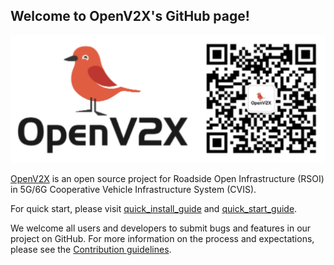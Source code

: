 ## Welcome to OpenV2X's GitHub page!

![](/profile/images/openv2x.svg)

[OpenV2X](https://openv2x.org) is an open source project for Roadside Open Infrastructure (RSOI) in 5G/6G Cooperative Vehicle Infrastructure System (CVIS).

For quick start, please visit [quick_install_guide](https://github.com/open-v2x/docs/blob/albany/src/v2x-1.0.126-quick-install.md) and [quick_start_guide](https://github.com/open-v2x/docs/blob/albany/src/v2x-1.0.126-quick-start.md).

We welcome all users and developers to submit bugs and features in our project on GitHub. For more information on the process and expectations, please see the [Contribution guidelines](https://github.com/open-v2x/docs/blob/albany/src/v2x_contribution.md).
